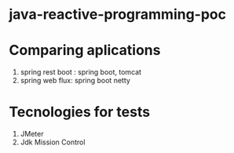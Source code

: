 # java-reactive-programming-poc

# Comparing aplications 

1. spring rest boot : spring boot, tomcat
2. spring web flux: spring boot netty

# Tecnologies for tests

1. JMeter
2. Jdk Mission Control






